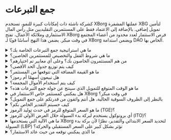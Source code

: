 # جمع التبرعات

كشركة ناشئة ذات إمكانات كبيرة للنمو، تستخدم XBorg عملتها المشفرة XBG لتأمين تمويل إضافي. بالإضافة إلى الاعتماد فقط على المستثمرين التقليديين مثل رأس المال الاستثماري وملائكة الأعمال، تفتح XBorg فرص الاستثمار لعدد محدود من أعضاء المجتمع في وقت مبكر. يضمن هذا النهج أساسًا قويًا لـ XBorg ويضمن استدامة DAO الخاص بها.

<details>

<summary>ما هي استراتيجية جمع التبرعات الخاصة بك؟</summary>

هدفنا في جمع رأس المال هو تسهيل النمو وتغطية نفقات الفريق الشهرية. نحن نضع في اعتبارنا عدم جمع مبالغ زائدة وبدلاً من ذلك نعطي الأولوية للقيمة على كمية رأس المال. حاليًا، تتمتع XBorg بوضع مالي قوي، مع فترة استمرارية تبلغ 20 شهرًا، وبالتالي، ليس هناك حاجة ملحة لجمع أموال إضافية.

#### جولة استراتيجية

* التاريخ: صيف 2022
* المبلغ المجمع: 1 مليون دولار
* التقدير: 25 مليون دولار

#### جولة البذرة

* التاريخ: أبريل - سبتمبر 2023
* المبلغ: 5 ملايين دولار
* التقدير: 45-55 مليون دولار

بينما نستعد لإطلاق عملتنا المشفرة، لا يتضمن خطتنا الحالية جمع أي جولات تمويل إضافية. ومع ذلك، نظل مفتوحين لضبط استراتيجيتنا بناءً على الجذب الذي نلاحظه مع البروتوكول وأي احتياجات محتملة لتوظيفات إضافية. في النهاية، سنقرر بناءً على ما هو أفضل لنمو XBorg على المدى الطويل ونجاحه.\


</details>

<details>

<summary>ما هي شروط القفل والتخصيص للمستثمرين الخاصين؟</summary>

سيتم فتح 10٪ من الرموز للمستثمرين الخاصين في حدث توليد الرموز (TGE)، تليها فترة قفل لمدة 3 أشهر. بعد انتهاء فترة القفل، ستتم تخصيص الرموز المتبقية على مدار 18 شهرًا.

\
من المهم أن نتذكر أن نهجنا قد يتغير بناءً على المتطلبات المحددة للبورصات التي نتعامل معها. ليس من غير المألوف أن تكون لدى البورصات من الدرجة الأولى كلمة في الاقتصاديات المشفرة وجدولة التخصيص/القفل للرمز المعين، وقد نحتاج إلى ضبط استراتيجيتنا لتلبية معاييرهم.

</details>

<details>

<summary>من هم المستثمرون الخاصون بك؟ وعلى أي معايير تم اختيارهم؟</summary>

لقد كنا دقيقين في اختيار المستثمرين لجولة التمويل الأولية، مع الأولوية لأولئك الذين يقدمون أكثر من رأس المال المالي بل يضيفون قيمة لـ XBorg بطرق أخرى مهمة. يأتي المستثمرون لدينا من مجموعة متنوعة من الخلفيات، بما في ذلك:

* Aave و Lens Protocol: يجلب المحترفون من هذه الشركات خبرة عميقة في تكنولوجيا البلوكشين والعملات المشفرة.
* Yield Guild Games: خبرة في الاقتصادات الافتراضية وألعاب البلوكشين.
* ESL/Face it و Faze و G2: تمثل هذه بعض أكبر الأسماء في صناعة الرياضات الإلكترونية، وتقدم رؤى وشبكات في مجال الألعاب التنافسية.
* Ethereum France و Consensys: لديهم معرفة واسعة بـ Ethereum وتطوير البلوكشين.
* الرياضات الإلكترونية الفرنسية: يتمتع بفهم قوي للمشهد الرياضي الإلكتروني في فرنسا.
* Savvy Games: خبراء في تطوير الألعاب والاستراتيجية.

</details>

<details>

<summary>كيف يتم توزيع جدول الحد الأقصى؟</summary>

للجولة الاستراتيجية، قمنا بتنفيذ حد أقصى قدره 50,000 دولار لكل تذكرة استثمار لضمان توزيع عادل على جدول الحد الأقصى.

</details>

<details>

<summary>ما هو القيمة المضافة التي تتوقعها من المستثمر؟</summary>

يمكن للمستثمر أن يضيف قيمة كبيرة لـ XBorg من خلال تقديم التوجيه الاستراتيجي والإرشاد والدعم المالي بعد الاستثمار الأولي. يمكن للمستثمرين أن يقدموا رؤى حول المنافسة في السوق، واتجاهات الصناعة، وفرص النمو المحتملة التي قد لا تكون واضحة على الفور لفريق XBorg. يمكنهم أيضًا توفير الوصول إلى شبكاتهم ومواردهم، بما في ذلك تقديم مقدمات لشركاء محتملين ومستشارين وعملاء. يمكن أن يساعد هذا XBorg في بناء قاعدة مستخدميها، وإقامة شراكات، وتوسيع نطاقها في السوق.

بالإضافة إلى الدعم المالي، يمكن للمستثمرين أيضًا أن يضيفوا مصداقية وتأكيدًا لـ XBorg، وهو أمر حاسم في صناعة تنافسية ومتطورة بسرعة. يمكن أن يساعد هذا XBorg على التميز بين أقرانها، وجذب استثمارات إضافية، وبناء سمعة قوية للعلامة التجارية.

بشكل عام، يمكن للمستثمرين أن يقدموا ثروة من المعرفة والخبرة والموارد لمساعدة XBorg على النجاح على المدى الطويل. يمكنهم تقديم قيمة تتجاوز المال فقط ومساعدة XBorg في التعامل مع تحديات صناعة ديناميكية ومتطورة باستمرار.

</details>

<details>

<summary>هل تبيعون أسهمًا أم رموز؟</summary>

حتى الآن، لم يتم بيع أي أسهم من XBorg بل تم بيع الرموز فقط. حاليًا، المساهمون الوحيدون في الشركة هم SwissBorg ومؤسس XBorg. تم اختيار هذا النهج بشكل متعمد لضمان التركيز المنسق على تراكم القيمة للشركة دون تخفيف الاهتمام أو الموارد من خلال توزيع الأسهم.

</details>

<details>

<summary>كيف يتم استخدام الأموال المجمعة؟</summary>

نحن نجمع جولة بذرة بقيمة 5 ملايين دولار. ستخصص الأموال المجمعة على النحو التالي وستنفق على مدى ثلاث سنوات.

* التطوير التقني: سيتم تخصيص 60٪ (3,000,000 دولار) من الأموال للتطوير التقني وتكاليف البنية التحتية. وهذا يمثل تكلفة 10 مهندسين بدوام كامل لمدة ثلاث سنوات براتب سوقي متوسط ​​قدره 7,000 دولار شهريًا.
* التسويق: سيتم تخصيص 20٪ (1,000,000 دولار) من الأموال للنفقات التسويقية، وحملات المؤثرين، والعلاقات العامة، وفرص الرعاية، والفعاليات.
* السيولة وقوائم التداول: سيتم تخصيص 10٪ (500,000 دولار) من الأموال لدفعات قوائم التداول وتوفير السيولة.
* تكاليف التشغيل: سيتم تخصيص 10٪ (500,000 دولار) من الأموال لإيجار المكتب ورسوم القانون واشتراكات البرامج.
* يغطي الخزينة الحالية تكاليف الموارد البشرية غير التقنية.&#x20;

</details>

<details>

<summary>ما هو الوقت المتوقع للتمويل الذي سينتج عن جولة جمع التبرعات هذه؟</summary>

من المتوقع أن توفر الأموال المجمعة من هذه الجولة لـ XBorg فترة استمرارية مالية تبلغ حوالي ثلاث سنوات. هذا يعني أننا نتوقع أن تكفي الموارد التي تم الحصول عليها لدعم عملياتنا واستراتيجيات النمو لهذه الفترة.

</details>

<details>

<summary>هل يمكنني كمستثمر خاص الاستثمار في XBorg في وقت مبكر؟</summary>

توفر XBorg فرص الاستثمار المبكر بشكل أساسي للمستثمرين الاستراتيجيين ذوي الخبرة الواسعة في مجال الألعاب والرياضات الإلكترونية و/أو صناعة الترفيه. بصرف النظر عن جمع المجتمع، إذا لم تستوف هذه المؤهلات، فقد لا يكون الاستثمار المبكر ممكنًا. ومع ذلك، عندما نصل إلى مرحلة الجولة العامة، ستكون مفتوحة لجميع المستثمرين المهتمين، بغض النظر عن خلفيتهم أو خبرتهم.

</details>

<details>

<summary>بالنظر إلى الظروف السوقية الحالية، هل أنتم واثقون من قدرتكم على جمع التمويل؟</summary>

حتى الآن، أثارت XBorg اهتمامًا كبيرًا من رأس المال الاستثماري وملائكة الأعمال، مما أدى إلى حوالي 1.5 مليون دولار من التمويل المحتمل لجولة البذرة. يدرك فريقنا أن قدرتنا على جذب المستثمرين تعتمد على إظهار التقدم في تنفيذ خارطة الطريق الخاصة بنا وكسب الانتشار في السوق. بينما نحن ملتزمون بتأمين التمويل، يعطي نهجنا الأولوية لجذب المستثمرين عاليي الجودة على تجميع استثمار كبير.

</details>

<details>

<summary>كيف حسبتم التقدير الخاص بكم؟</summary>

يستند تقديرنا إلى المقارنات. يمكن العثور على قائمة المشاريع المقارنة [هنا](https://docs.google.com/spreadsheets/d/11sEz9B5ruauiKs3jPzSYJAc9VVpLu7QKnZHOLvxK\_ws/edit?usp=sharing).&#x20;

في هذه المرحلة من تطور شركتنا، لن توفر الطرق التقليدية للتقدير المستندة إلى مضاعفات الأرباح أو التدفقات النقدية المخفضة أو القيمة الدفترية أو القيمة التصفية صورة شاملة أو دقيقة لتقدير XBorg. كشركة ناشئة تعمل في مجال GameFi و SocialFi الديناميكي والمتطور بسرعة، يتم تحديد قيمتنا بشكل كبير من خلال عوامل غير ملموسة مثل تكنولوجيتنا وخبرة الفريق والإمكانات السوقية. لذلك، يتبنى فريقنا نهجًا أكثر شمولية للتقدير يدمج مقاييس مختلفة ويأخذ في الاعتبار الخصائص الفريدة لصناعتنا وشركتنا.

كجزء من عملية الاستدلال، قام فريقنا بتحليل مشاريع مقارنة في مجالات GameFi و SocialFi، مع مراعاة القيمة التداولية الحالية للرموز المماثلة ونتائج أحدث جولات الاستثمار. بينما لعبت هذه العوامل دورًا في تحديد استراتيجيتنا العامة، ندرك أيضًا أن متغيرات أخرى مثل الجذب الحالي في السوق يمكن أن تؤثر على رغبة المستثمرين. في النهاية، قررنا أن التقدير بقيمة 45 مليون دولار يمثل أفضل توازن بين جذب المستثمرين عاليي الجودة وتوليد اهتمام استثماري عام كافٍ.

</details>

<details>

<summary>ما هو السعر المتوقع للرمز في حدث توليد الرموز (TGE)؟</summary>

من المقرر أن يتم تسهيل جمع التبرعات العامة من خلال بركة بدء السيولة في Balancer، مع تحديد السعر الابتدائي للرموز عند 0.5 دولار. ستبدأ البركة بنسبة وزن 96:4 وتتوازن تدريجياً إلى نسبة 50:50 على مدار فترة 72 ساعة. ومع ذلك، من المهم أن نلاحظ أن هذا التسعير الابتدائي وهيكل الوزن قد يخضعان للتغيير، وفقًا للشروط والمتطلبات المحددة لأي بورصات مستقبلية يتعاون معها XBorg.

</details>

<details>

<summary>أي بروتوكول يستخدم لبركة بدء السيولة خلال العرض الأولي للرموز (ITO)؟</summary>

بركة بدء السيولة لعرض الرموز الأولي تستخدم بروتوكول Balancer.

</details>

<details>

<summary>ما هي الآلية التي يستخدمها XBorg لتحديد السعر الابتدائي والتقدير، نظرًا لأن بركة بدء السيولة (LBP) تؤثر بشكل كبير على السعر المستقبلي والحركة؟</summary>

تعمل بركة بدء السيولة (LBP) كآلية رئيسية تسهل عملية اكتشاف السعر بسلاسة للرمز. يتيح هذا تقييمًا عادلًا وفعالًا يعتمد على السوق، ويوفر توازنًا طبيعيًا وديناميكيًا بين العرض والطلب. يمكنك معرفة المزيد عن برك السيولة [هنا](https://docs.balancer.fi/concepts/pools/liquidity-bootstrapping.html#mental-model).

</details>

<details>

<summary>ما الذي يمكنني توقعه من حيث عائد الاستثمار؟</summary>

على الرغم من أنه من المتوقع أن تتم عرض رموز XBG بسعر أعلى بعد جولة البذرة، فمن المهم أن نفهم أن الاستثمارات تأتي بمخاطر، ولا يمكننا أن نضمن عائدًا إيجابيًا على الاستثمار. مثل أي استثمار، يخضع أداء رموز XBG لظروف السوق وعوامل أخرى قد تؤثر على قيمتها.

</details>

&#x20;
